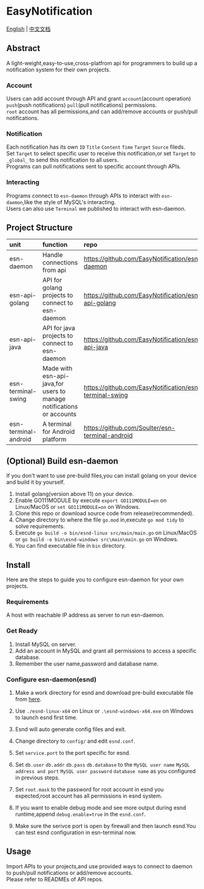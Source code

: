 # EasyNotification

[English](README.md) | [中文文档](README_CN.md)

## Abstract

A light-weight,easy-to-use,cross-platfrom api for programmers to build up a notification system for their own projects.  

### Account
Users can add account through API and grant `account`(account operation) `push`(push notifications) `pull`(pull notifications) permissions.  
`root` account has all permissions,and can add/remove accounts or push/pull notifications.

### Notification

Each notification has its own `ID` `Title` `Content` `Time` `Target` `Source` fileds.  
Set `Target` to select specific user to receive this notification,or set `Target` to `_global_` to send this notification to all users.  
Programs can pull notifications sent to specific account through APIs.

### Interacting

Programs connect to `esn-daemon` through APIs to interact with `esn-daemon`,like the style of MySQL's interacting.  
Users can also use `Terminal` we published to interact with esn-daemon.


## Project Structure

| unit | function | repo |  
| :----- | :----- | :----- |
| esn-daemon | Handle connections from api | <https://github.com/EasyNotification/esn-daemon> |
| esn-api-golang | API for golang projects to connect to esn-daemon | <https://github.com/EasyNotification/esn-api-golang>
| esn-api-java | API for java projects to connect to esn-daemon | <https://github.com/EasyNotification/esn-api-java> |
| esn-terminal-swing | Made with esn-api-java,for users to manage notifications or accounts | <https://github.com/EasyNotification/esn-terminal-swing> |
| esn-terminal-android | A terminal for Android platform | <https://github.com/Soulter/esn-terminal-android> |


## (Optional) Build esn-daemon

If you don't want to use pre-build files,you can install golang on your device and build it by yourself.

1. Install golang(version above 11) on your device.
2. Enable GO111MODULE by execute `export GO111MODULE=on` on Linux/MacOS or `set GO111MODULE=on` on Windows.
3. Clone this repo or download source code from release(recommended).
4. Change directory to where the file `go.mod` in,execute `go mod tidy` to solve requirements.
5. Execute `go build -o bin/esnd-linux src/main/main.go` on Linux/MacOS or `go build -o bin\esnd-windows src\main\main.go` on Windows.
6. You can find executable file in `bin` directory.

## Install

Here are the steps to guide you to configure esn-daemon for your own projects.

### Requirements

A host with reachable IP address as server to run esn-daemon.

### Get Ready

1. Install MySQL on server.  
2. Add an account in MySQL and grant all permissions to access a specific database.  
3. Remember the user name,password and database name.

### Configure esn-daemon(esnd)

1. Make a work directory for esnd and download pre-build executable file from [here](https://github.com/EasyNotification/esn-daemon/releases/latest).  

2. Use `./esnd-linux-x64` on Linux or `.\esnd-windows-x64.exe` on Windows to launch esnd first time.  
3. Esnd will auto generate config files and exit.
4. Change directory to `config/` and edit `esnd.conf`.
5. Set `service.port` to the port specific for esnd.  
6. Set `db.user` `db.addr` `db.pass` `db.database` to the `MySQL user name` `MySQL address and port` `MySQL user password` `database name` as you configured in previous steps.  
7. Set `root.mask` to the password for root account in esnd you expected,root account has all permissions in esnd system.
8. If you want to enable debug mode and see more output during esnd runtime,append `debug.enable=true` in the `esnd.conf`.
9. Make sure the serivce port is open by firewall and then launch esnd.You can test esnd configuration in esn-terminal now.

## Usage

Import APIs to your projects,and use provided ways to connect to daemon to push/pull notifications or add/remove accounts.  
Please refer to READMEs of API repos.